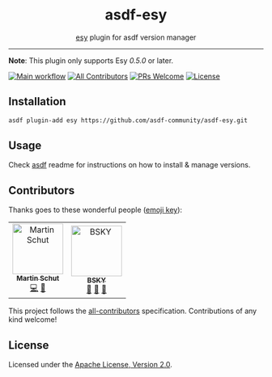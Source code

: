 <div align="center">
<h1>asdf-esy</h1>
<span><a href="https://esy.sh">esy</a> plugin for asdf version manager</span>
</div>
<hr />

**Note**: This plugin only supports Esy _0.5.0_ or later.

[![Main workflow](https://github.com/asdf-community/asdf-esy/workflows/Main%20workflow/badge.svg)](https://github.com/asdf-community/asdf-esy/actions)
[![All Contributors](https://img.shields.io/badge/all_contributors-2-orange.svg?style=flat-square)](#contributors)
[![PRs Welcome](https://img.shields.io/badge/PRs-welcome-brightgreen.svg?style=flat-square)](http://makeapullrequest.com)
[![License](https://img.shields.io/github/license/asdf-community/asdf-esy?style=flat-square&color=brightgreen)](https://github.com/asdf-community/asdf-esy/blob/master/LICENSE)

## Installation

```bash
asdf plugin-add esy https://github.com/asdf-community/asdf-esy.git
```

## Usage

Check [asdf](https://github.com/asdf-vm/asdf) readme for instructions on how to
install & manage versions.

## Contributors

Thanks goes to these wonderful people ([emoji key](https://allcontributors.org/docs/en/emoji-key)):

<!-- ALL-CONTRIBUTORS-LIST:START - Do not remove or modify this section -->
<!-- prettier-ignore -->
<table>
  <tr>
    <td align="center"><a href="https://gitlab.com/schutm"><img src="https://avatars3.githubusercontent.com/u/1652928?v=4" width="100px;" alt="Martin Schut"/><br /><sub><b>Martin Schut</b></sub></a><br /><a href="https://github.com/asdf-community/asdf-esy/commits?author=schutm" title="Code">💻</a> <a href="https://github.com/asdf-community/asdf-esy/commits?author=schutm" title="Documentation">📖</a></td>
    <td align="center"><a href="https://bsky.moe"><img src="https://avatars3.githubusercontent.com/u/38746192?v=4" width="100px;" alt="BSKY"/><br /><sub><b>BSKY</b></sub></a><br /><a href="https://github.com/asdf-community/asdf-esy/issues?q=author%3Aimbsky" title="Bug reports">🐛</a> <a href="https://github.com/asdf-community/asdf-esy/commits?author=imbsky" title="Documentation">📖</a> <a href="#maintenance-imbsky" title="Maintenance">🚧</a></td>
  </tr>
</table>

<!-- ALL-CONTRIBUTORS-LIST:END -->

This project follows the [all-contributors](https://github.com/all-contributors/all-contributors) specification. Contributions of any kind welcome!

## License

Licensed under the
[Apache License, Version 2.0](https://www.apache.org/licenses/LICENSE-2.0).
